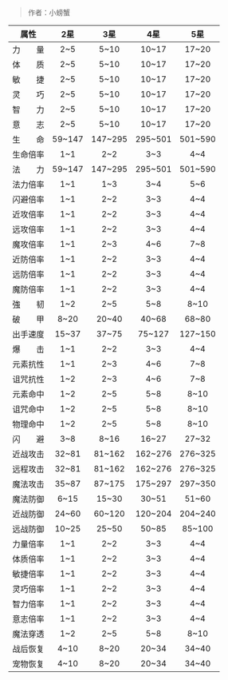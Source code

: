 > 作者：小螃蟹


|   属性   | 2星    | 3星     | 4星     | 5星     |
| :------: | :---:  | :--:    | :--:    | :--:    |
| 力　　量 | 2~5    | 5~10    | 10~17   | 17~20   |
| 体　　质 | 2~5    | 5~10    | 10~17   | 17~20   |
| 敏　　捷 | 2~5    | 5~10    | 10~17   | 17~20   |
| 灵　　巧 | 2~5    | 5~10    | 10~17   | 17~20   |
| 智　　力 | 2~5    | 5~10    | 10~17   | 17~20   |
| 意　　志 | 2~5    | 5~10    | 10~17   | 17~20   |
| 生　　命 | 59~147 | 147~295 | 295~501 | 501~590 |
| 生命倍率 | 1~1    | 2~2     | 3~3     | 4~4     |
| 法　　力 | 59~147 | 147~295 | 295~501 | 501~590 |
| 法力倍率 | 1~1    | 1~3     | 3~4     | 5~6     |
| 闪避倍率 | 1~1    | 2~2     | 3~3     | 4~4     |
| 近攻倍率 | 1~1    | 2~2     | 3~3     | 4~4     |
| 远攻倍率 | 1~1    | 2~2     | 3~3     | 4~4     |
| 魔攻倍率 | 1~1    | 2~3     | 4~6     | 7~8     |
| 近防倍率 | 1~1    | 2~2     | 3~3     | 4~4     |
| 远防倍率 | 1~1    | 2~2     | 3~3     | 4~4     |
| 魔防倍率 | 1~1    | 2~2     | 3~3     | 4~4     |
| 強　　韧 | 1~2    | 2~5     | 5~8     | 8~10    |
| 破　　甲 | 8~20   | 20~40   | 40~68   | 68~80   |
| 出手速度 | 15~37  | 37~75   | 75~127  | 127~150 |
| 爆　　击 | 1~1    | 2~2     | 3~3     | 4~4     |
| 元素抗性 | 1~1    | 2~3     | 4~6     | 7~8     |
| 诅咒抗性 | 1~2    | 2~3     | 4~6     | 7~8     |
| 元素命中 | 1~2    | 2~5     | 5~8     | 8~10    |
| 诅咒命中 | 1~2    | 2~5     | 5~8     | 8~10    |
| 物理命中 | 1~2    | 2~5     | 5~8     | 8~10    |
| 闪　　避 | 3~8    | 8~16    | 16~27   | 27~32   |
| 近战攻击 | 32~81  | 81~162  | 162~276 | 276~325 |
| 远程攻击 | 32~81  | 81~162  | 162~276 | 276~325 |
| 魔法攻击 | 35~87  | 87~175  | 175~297 | 297~350 |
| 魔法防御 | 6~15   | 15~30   | 30~51   | 51~60   |
| 近战防御 | 24~60  | 60~120  | 120~204 | 204~240 |
| 远战防御 | 10~25  | 25~50   | 50~85   | 85~100  |
| 力量倍率 | 1~1    | 2~2     | 3~3     | 4~4     |
| 体质倍率 | 1~1    | 2~2     | 3~3     | 4~4     |
| 敏捷倍率 | 1~1    | 2~2     | 3~3     | 4~4     |
| 灵巧倍率 | 1~1    | 2~2     | 3~3     | 4~4     |
| 智力倍率 | 1~1    | 2~2     | 3~3     | 4~4     |
| 意志倍率 | 1~1    | 2~2     | 3~3     | 4~4     |
| 魔法穿透 | 1~2    | 2~5     | 5~8     | 8~10    |
| 战后恢复 | 4~10   | 8~20    | 20~34   | 34~40   |
| 宠物恢复 | 4~10   | 8~20    | 20~34   | 34~40   |


